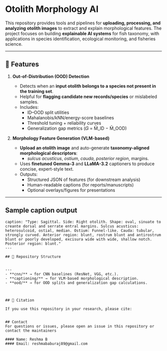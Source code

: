# Otolith Morphology AI  

This repository provides tools and pipelines for **uploading, processing, and analyzing otolith images** to extract and explain morphological features. The project focuses on building **explainable AI systems** for fish taxonomy, with applications in species identification, ecological monitoring, and fisheries science.  

---

## 🚀 Features

1) **Out-of-Distribution (OOD) Detection**
   - Detects when an **input otolith belongs to a species not present in the training set**.
   - Helpful for **flagging candidate new records/species** or mislabeled samples.
   - Includes:
     - ID–OOD split utilities
     - Mahalanobis/kNN/energy-score baselines
     - Threshold tuning + reliability curves
     - Generalization gap metrics (𝐺 = M̄_ID − M̄_OOD)

2) **Morphology Feature Generation (VLM-based)**
   - **Upload an otolith image** and auto-generate **taxonomy-aligned morphological descriptors**:
     - *sulcus acusticus*, *ostium*, *cauda*, *posterior region*, margins.
   - Uses **finetuned Gemma-3** and **LLaMA-3.2** captioners to produce concise, expert-style text.
   - Outputs:
     - Structured JSON of features (for downstream analysis)
     - Human-readable captions (for reports/manuscripts)
     - Optional overlays/figures for presentations
---

## **Sample caption output**

```
caption: "Type: Sagittal. Side: Right otolith. Shape: oval, sinuate to creante dorsal and serrate entral margins. Sulcus acusticus: heterosulcoid, ostial, median. Ostium: Funnel-like. Cauda: tubular, strongly curved. Anterior region: blunt, rostrum blunt and antirostrum blunt or poorly developed, excisura wide with wide, shallow notch. Posterior region: blunt."
---

## 📂 Repository Structure


---
- **cnn/** → for CNN baselines (ResNet, VGG, etc.).  
- **captioning/** → for VLM-based morphological description.  
- **ood/** → for OOD splits and generalization gap calculations.  



## 📖 Citation  

If you use this repository in your research, please cite:  


## Contact
For questions or issues, please open an issue in this repository or contact the maintainers

#### Name: Reshma B
#### Email: reshmababuraj89@gmail.com
